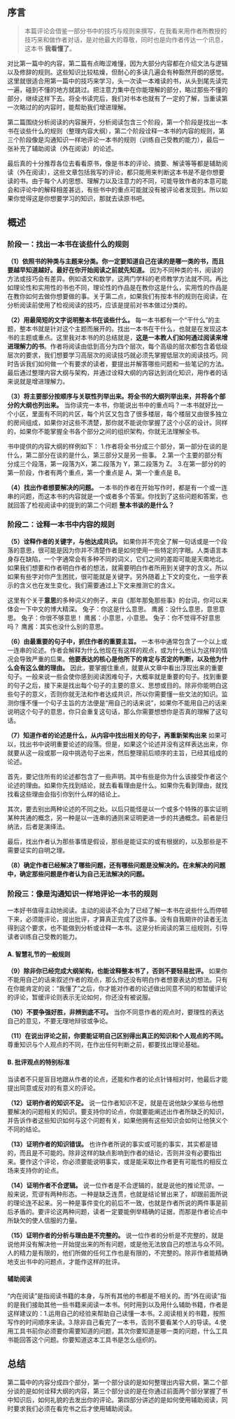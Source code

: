 ## 序言

> 本篇评论会借鉴一部分书中的技巧与规则来撰写，在我看来用作者所教授的技巧来和做作者对话，是对他最大的尊敬，同时也是向作者传达一个讯息，这本书 **我看懂了**。

对比第一篇中的内容，第二篇有点晦涩难懂，因为大部分内容都在介绍文法与逻辑以及修辞的规则。这些知识比较枯燥，但耐心的多读几遍会有种豁然开朗的感觉。这里就很适合用第一篇中的技巧来学习，头一次读一本难读的书，从头到尾先读完一遍，碰到不懂的地方就跳过。把注意力集中在你能理解的部分，略过那些不懂的部分，继续这样下去。将全书读完后，我们对书本也就有了一定的了解，当重读第一次略过的的内容时，能帮助我们增进理解。

第二篇围绕分析阅读的内容展开，分析阅读包含三个阶段，第一个阶段是找出一本书在谈些什么的规则（整理内容大纲），第二个阶段诠释一本书的内容的规则，第三个阶段像是沟通知识一样地评论一本书的规则（训练自己受教的能力），最后一张补充了辅助阅读（外在阅读）的论述。

最后真的十分推荐各位去看看原书，像是书本的评论、摘要、解读等等都是辅助阅读（外在阅读），这些文章包括我写的评论，都只能用来判断这本书是不是你想要读的书。由于每个人的思想、理解力以及注意力的不同，可能导致作者的本意可能会和评论中的解释相差甚远，有些书中的重点可能就没有被评论者发现到。所以如果你觉得这是你想要学习的知识，那就去读原书吧。


## 概述

### 阶段一：找出一本书在谈些什么的规则

**（1）依照书的种类与主题来分类。你一定要知道自己在读的是哪一类的书，而且要越早知道越好。最好在你开始阅读之前就先知道。** 因为不同种类的书，阅读的方法或技巧会有差异。例如语文和数学，这两门学科的老师教学方法就不同。再比如理论性和实用性的书也不同，理论性的作品是在教你这是什么，实用性的作品是在教你如何去做你想要做的事。关于第二点，如果我们有按本书的规则在阅读，在分析阅读前使用了检视阅读的技巧，应该是提前对书本做过分类的。

**（2）用最简短的文字说明整本书在谈些什么。** 每一本书都有一个“干什么”的主题，整本书就是针对这个主题而展开的。找出一本书在干什么，也就是在发现这本书的主题或重点。这里我对本书的的总结就是，**这是一本教人们如何通过阅读来增进理解力的书**。作者将阅读由低到高分为四个层次，每个高级的层次都包含着低级层次的要求，我们想要学习高层次的阅读技巧就必须先掌握低层次的阅读技巧。同时告诉我们如何做一个有要求的读者，要提出并解答哪些问题和一些笔记的方法。最后通过整理内容大纲与架构，并通过诠释大纲的内容达到消化知识，用作者的话来说就是增进理解力。

**（3）将主要部分按顺序与关联性列举出来。将全书的大纲列举出来，并将各个部分的大纲也列出来。** 当你读完一本书，你能说出书中的重点吗？一本书就好比一个小区，里面有不同的片区，每个片区又包含了很多楼层，每个楼层又由很多独立的房间组成，如果你对这些不清楚，那你就不能说你掌握了这个小区的设计。同样的，如果你不能掌握全书各个部分之间的组织架构，你就无法理解全书。

书中提供的内容大纲的样例如下：
1.作者将全书分成三个部分，第一部分在谈的是什么，第二部分在谈的是什么，第三部分又是另一些事。
2.第一个主要的部分有分成三个段落，第一段落为X，第二段落为 Y，第二段落为 Z。
3.在第一部分的的第一阶段，作者有两个重点，第一个重点是 A，第一个重点是 B。

**（4）找出作者想要解决的问题。** 一本书的作者在开始写作时，都是有一个或一连串的问题，而这本书的内容就是一个或者多个答案。你找到了这些问题和答案，也就回答了检视阅读中的提到的第二个问题 **整本书谈的是什么？**

### 阶段二：诠释一本书中内容的规则

**（5）诠释作者的关键字，与他达成共识。** 如果你并不完全了解一句话或是一个段落的意思，很可能是因为你并不清楚作者是如何使用一些特定的字眼。人类语言本身存在缺陷，一个字通常会有多种不同的词义，它们之间的差距可能是天南地北。如果我们想要和作者明白作者的想法，就需要明白作者所用到关键字的含义。所以如果有些字对你产生困扰，很可能就是关键字。另外随着上下文的变化，一些字表示的含义也在发生变化，我们需要通过上下文来推测它的含义。

这里有个关于**意思**的多种词义的例子，来自《那年那兔那些事》的台词，你可以来体会一下中文的博大精深。
兔子：你这是什么意思。
鹰酱：没什么意思，意思意思。
兔子：你很不够意思！
鹰酱：小意思，小意思。
兔子：你不觉得不好意思吗？
鹰酱：其实也没什么别的意思。

**（6）由最重要的句子中，抓住作者的重要主旨。** 一本书中通常包含了一个以上或一连串的论述。作者会解释为什么他现在有这样的观点，或为什么他认为这样的情况会导致严重的后果。**他要表达的核心是他所下的肯定与否定的判断，以及他为什么会有这么做的理由。** 因此，要掌握住重点，就要从文章中看出浮现出来的重要句子。一般来说一些会使你感到阅读困难句子，大概率就是重要的句子。找到重要的句子之后，接下来是找出每个句子的主要的意义、思想或目的。除非你能明白这些句子的意义，否则你就无法和作者达成共识，所以你需要懂一些文法的知识。监测你懂不懂一个句子主旨的方法便是“用自己的话来说”，如果你不能用自己的话来说明这个句子的意思，你只会重复这句话，那么你需要想想你是否真的理解了这句话。

**（7）知道作者的论述是什么，从内容中找出相关的句子，再重新架构出来** 如果可以，找出书中说明重要论述的段落。但是，如果这个论述并没有这样表达出来，你就要从这一段或那一段中挑选句子出来，然后整理前后顺序的主旨，已经其组成的论述。

首先，要记住所有的论述都包含了一些声明。其中有些是你为什么该接受作者这个论述的理由。如果你先找到结论，就去看看理由是什么。如果你先看到理由，就找找看这些理由会指引你到什么样的结论上。

其次，要去别出两种论述的不同之处。以后只能怪是以一个或多个特殊的事实证明某种共通的概念，另一种是以一连串的通则来证明更进一步的共通概念。前者是归纳法，后者是演绎法。

最后，找出作者认为那些事情是假设，那些是能证实的或有根据的，以及那些是不需要证实的自明之理。

**（8）确定作者已经解决了哪些问题，还有哪些问题是没解决的。在未解决的问题中，确定那些问题是作者认为自己无法解决的问题。**

### 阶段三：像是沟通知识一样地评论一本书的规则

一本好书值得主动地阅读。主动的阅读不会为了已经了解一本书在说些什么而停顿下来，必须能评论，提出批评，才算真正完成了这件事。没有自我期许的读者无法得到这个要求，也不能做到分析或诠释一本书。这是分析阅读的第三组规则，引导读者训练自己受教的能力。

#### A. 智慧礼节的一般规则

**（9）除非你已经完成大纲架构，也能诠释整本书了，否则不要轻易批评。** 如果你不能用自己的话来叙述作者的观点，那么你还没有明白作者想要表达的想法。只有在你能肯定的说：“我懂了”之后，你才能对作者的论述做出同意不同的和暂缓评论的评论，暂缓评论则表示无论如何，你还没有被说服。

**（10）不要争强好胜，非辨到底不可。** 当你不同意作者的观点时，要理性的表达自己的意见，不要无理地辩驳或争论。

**（11）在说出评论之前，你要能证明自己区别得出真正的知识和个人观点的不同。** 尊重知识与个人观点的不同，在作出任何判断之前，都要找出理论基础。

#### B. 批评观点的特别标准

当读者不只是盲目地跟从作者的论点，还能和作者的论点针锋相对时，他最后才能提出同意或反对的有意义的评论。

**（12）证明作者的知识不足。** 说一位作者知识不足，就是在说他缺少某些与他想要解决的问题相关的知识。要支持你的论点，你就要能阐述出作者所缺乏的知识，并告诉作者这些知识如何与这个问题有关，如果他拥有这些知识会如何让他狭义个不同的结论。

**（13）证明作者的知识错误。** 也许作者所说的事实或可能的事实，其实都是错的，而且是不可能的。除非这样的缺点影响到作者的结论，否则并没有必要指出来。要作这个评论，你必须要能说明事实，或是能采取比作者更有可能性的相反立场来支持你的论点。

**（14）证明作者不合逻辑。** 说一位作者是不合逻辑的，就是说他的推论荒谬。一般来说，荒谬有两种形态。一种是缺乏连贯，也就是结论冒出来了，却跟前面所说的理论连不起来。另一种是事件变化的前后不一致，也就是作者所说的两件事是前后矛盾的。要评论这两种问题，读者一定要能例举精确的证据，而那是作者论点中所缺欠的使人信服的力量。

**（15）证明作者的分析与理由是不完整的。** 说一位作者的分析是不完整的，就是说他并没有解决他一开始提出来的所有问题，或是他无法放自己的想法与众不同。人的精力是有限的，他们所做的任何工作也是有限的，不完整的。除非作者能精确地支出书中的问题点，才能作这样的批评。

#### 辅助阅读

“内在阅读”是指阅读书籍的本身，与所有其他的书都是不相关的。而“外在阅读”指的是我们接助其他一些书籍来阅读一本书。何时用到以及用什么辅助书籍，作者是这样建议的：1.运用自己的经验来帮助自己读懂一本书。2.阅读相关的书籍，按照写作的时间顺序来读。3.除非自己看完了一本书，否则不要看某个人的导读。4.使用工具书前你必须要你需要知道的问题，其次你要知道是哪一类的问题，什么工具书能回答这个问题。你要知道这本工具书是怎么组织的。

## 总结

第二篇中的内容分成四个部分，第一个部分谈的是如何整理出内容大纲，第二个部分谈的是如何诠释大纲的内容，第三个部分谈的是在你通过前面两个部分掌握了书中知识后，如何礼貌的去发出你的评论。第四部分讲述的是如何使用辅助阅读，同时要求我们必须在看完书之后才使用辅助阅读。
